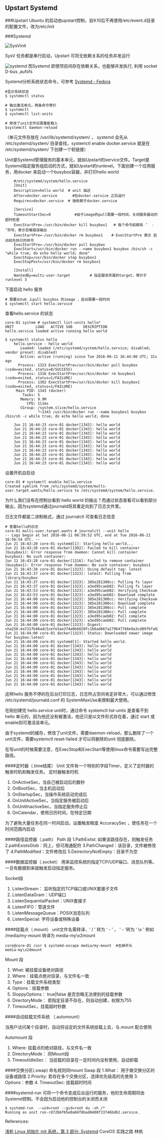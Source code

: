 ## Upstart Systemd 

###Upstart
Ubuntu 的启动由upstart控制，自9.10后不再使用/etc/event.d目录的配置文件，改为/etc/init




###Systemd


![SysVinit](http://www.ibm.com/developerworks/cn/linux/1407_liuming_init3/image003.jpg  "SysVinit")

SysV  任务都是串行启动，Upstart 可将无依赖关系的任务并发运行


![systemd](http://www.ibm.com/developerworks/cn/linux/1407_liuming_init3/image005.jpg  "systemd")
而Systemd 即使项目间存在依赖关系，也能够并发执行, 利用 socket D-bus ,aufofs



Systemd分析系统状态命令，可参考 [Systemd - Fedora](https://fedoraproject.org/wiki/Systemd)
	
	#显示系统状态
	$ systemctl status

	# 输出激活单元，两条命令等价
	$ systemctl   
	$ systemctl list-units

	# 修改了unit文件后需重新载入
	$systemctl daemon-reload


（单元文件存放在 /usr/lib/systemd/system/ ， systemd 会先从 /etc/systemd/system/ 目录查找，systemctl enable docker.service 就是在 /etc/systemd/system/ 下创建一个软链接）

Unit是Systemd管理服务的基本单元，就如Upstart的service文件。Target是Systemd指定服务组启动的方式，就如Upstart的runlevel。下面创建一个应用服务，用docker 来启动一个busybox容器，并打印hello world

		#/etc/systemd/system/hello.service
		[Unit]
		Description=hello world  # unit 描述
		After=docker.service	   #在docker.service 之后运行
		Requires=docker.service  # 强依赖于docker.service
		
		[Service]
		TimeoutStartSec=0           #由于image的pull需要一段时间，关闭服务器动的超时检查
		ExecStartPre=-/usr/bin/docker kill busybox1   # 每个命令前都有 ‘  - ’符号，表示忽略错误输出
		ExecStartPre=-/usr/bin/docker rm busybox1    # ExecStartPre 表示 启动前先执行的命令
		ExecStartPre=-/usr/bin/docker pull busybox
		ExecStart=/usr/bin/docker run --name busybox1 busybox /bin/sh -c "while true; do echo hello world; done"
		ExecStop=/usr/bin/docker stop busybox1
		ExecStopPost=/usr/bin/docker rm busybox1
		
		[Install]
		WantedBy=multi-user.target         # 指定服务所属的target，等价于runlevel 3



下面启动 hello 服务

	# 需要从hub 上pull busybox 的image ，启动需要一段时间
	$ systemctl start hello.service

查看hello.service 的状态

	core-01 system # systemctl list-units hello*
	UNIT          LOAD   ACTIVE SUB     DESCRIPTION
	hello.service loaded active running hello world

	$ systemctl status hello
		hello.service - hello world
		   Loaded: loaded (/etc/systemd/system/hello.service; disabled; vendor preset: disabled)
		   Active: active (running) since Tue 2016-06-21 16:44:00 UTC; 31s ago
		  Process: 1323 ExecStartPre=/usr/bin/docker pull busybox (code=exited, status=0/SUCCESS)
		  Process: 1316 ExecStartPre=/usr/bin/docker rm busybox1 (code=exited, status=1/FAILURE)
		  Process: 1302 ExecStartPre=/usr/bin/docker kill busybox1 (code=exited, status=1/FAILURE)
		 Main PID: 1343 (docker)
		    Tasks: 5
		   Memory: 9.9M
		      CPU: 111ms
		   CGroup: /system.slice/hello.service
		           └─1343 /usr/bin/docker run --name busybox1 busybox /bin/sh -c while true; do echo hello world; done
		
		Jun 21 16:44:23 core-01 docker[1343]: hello world
		Jun 21 16:44:23 core-01 docker[1343]: hello world
		Jun 21 16:44:23 core-01 docker[1343]: hello world
		Jun 21 16:44:23 core-01 docker[1343]: hello world
		Jun 21 16:44:23 core-01 docker[1343]: hello world
		Jun 21 16:44:23 core-01 docker[1343]: hello world
		Jun 21 16:44:23 core-01 docker[1343]: hello world
		Jun 21 16:44:23 core-01 docker[1343]: hello world
		Jun 21 16:44:23 core-01 docker[1343]: hello world
		Jun 21 16:44:23 core-01 docker[1343]: hello world
	
设置开机自启动

	core-01 # systemctl enable hello.service
	Created symlink from /etc/systemd/system/multi-user.target.wants/hello.service to /etc/systemd/system/hello.service.


为什么我们没有在控制台看到 hello world 的输出？而通过状态查看可以看到部分输出，因为systemd通过journald将其重定向到了日志文件里。

日志文件都是二进制格式，通过 journalctl 可查看日志信息

	# 查看hello的日志
	core-01 multi-user.target.wants # journalctl --unit hello
	-- Logs begin at Sat 2016-06-11 06:59:52 UTC, end at Tue 2016-06-21 16:56:54 UTC. --
	Jun 21 16:43:20 core-01 systemd[1]: Starting hello world...
	Jun 21 16:43:20 core-01 docker[1302]: Failed to kill container (busybox1): Error response from daemon: Cannot kill container busybox1: No such container: 
	Jun 21 16:43:20 core-01 docker[1316]: Failed to remove container (busybox1): Error response from daemon: No such container: busybox1
	Jun 21 16:43:20 core-01 docker[1323]: Using default tag: latest
	Jun 21 16:43:37 core-01 docker[1323]: latest: Pulling from library/busybox
	Jun 21 16:43:37 core-01 docker[1323]: 385e281300cc: Pulling fs layer
	Jun 21 16:43:37 core-01 docker[1323]: a3ed95caeb02: Pulling fs layer
	Jun 21 16:43:53 core-01 docker[1323]: a3ed95caeb02: Verifying Checksum
	Jun 21 16:43:53 core-01 docker[1323]: a3ed95caeb02: Download complete
	Jun 21 16:44:00 core-01 docker[1323]: 385e281300cc: Verifying Checksum
	Jun 21 16:44:00 core-01 docker[1323]: 385e281300cc: Download complete
	Jun 21 16:44:00 core-01 docker[1323]: 385e281300cc: Pull complete
	Jun 21 16:44:00 core-01 docker[1323]: 385e281300cc: Pull complete
	Jun 21 16:44:00 core-01 docker[1323]: a3ed95caeb02: Pull complete
	Jun 21 16:44:00 core-01 docker[1323]: a3ed95caeb02: Pull complete
	Jun 21 16:44:00 core-01 docker[1323]: Digest: sha256:4a731fb46adc5cefe3ae374a8b6020fc1b6ad667a279647766e9a3cd89f6fa92
	Jun 21 16:44:00 core-01 docker[1323]: Status: Downloaded newer image for busybox:latest
	Jun 21 16:44:00 core-01 systemd[1]: Started hello world.
	Jun 21 16:44:00 core-01 docker[1343]: hello world
	Jun 21 16:44:00 core-01 docker[1343]: hello world
	Jun 21 16:44:00 core-01 docker[1343]: hello world
	Jun 21 16:44:00 core-01 docker[1343]: hello world
	Jun 21 16:44:00 core-01 docker[1343]: hello world
	Jun 21 16:44:00 core-01 docker[1343]: hello world
	Jun 21 16:44:00 core-01 docker[1343]: hello world
	Jun 21 16:44:00 core-01 docker[1343]: hello world
	Jun 21 16:44:00 core-01 docker[1343]: hello world
	Jun 21 16:44:00 core-01 docker[1343]: hello world

这样hello 服务不停的在后台打印日志，日志所占空间肯定非常大，可以通过修改 /etc/systemd/journald.conf 的 SystemMaxUse来限制最大使用。


在刚创建完 hello.service unit时，通过命令 systemctl list-units 是查看不到 hello 单元的，因为他还没有被激活，他还只是以文件形式存在着，通过 start 或 enable则可激活该单元。

由于systemd的缓存，修改了unit文件，需要daemon-reload，那么删除了一个unit文件，需要systemctl reset-failed 才可以将删除的unit 彻底删除。

在写unit的时候需要注意，在ExecStop和ExecStart等使用linux命令需要写出完整路径。


####定时器（.time结尾）
Unit 文件有一个特别的字段Timer，定义了定时器的触发时机和触发任务。
定时器触发时机
1. OnActiveSec，当自己被启动后的数秒
2. OnBootSec，当主机启动后
3. OnStartupSec，当操作系统启动完成后
4. OnUnitActiveSec，当指定服务被启动后
5. OnUnitInactiveSec，当指定服务停止后
6. OnCalendar，使用日历时间，在特定日期

为了避免大量任务在同一时间启动，设置触发精度 AccuracySec ，使任务在一个时间范围内启动


####路径监控器（.path）
Path 段
1.PathExitst: 如果该路径存在，则触发任务
2.pathExistsGlob：同上，但可用通配符
3.PathChanged：该目录，文件被修改了
4.PathModified：文件修改后
5.DeirectoryNotEmpty：目录不为空

####数据监控器（.socket）
用来监控系统的指定TCP/UDP端口、消息队列等。一旦有数据到来就触发启动指定服务。

Socket段
1. ListenStream： 监听指定的TCP端口或UNIX套接子文件
2. ListenDataGram：UDP端口
3. ListenSequentialPacket：UNIX套接子
4. ListenFIFO：管道文件
5. ListenMessageQueue：POSIX消息队列
6. ListenSpecial: 字符设备或特殊设备

####挂载点（.mount）
unit文件名需转译，‘ / ’ 转为 ‘ - ’ ， ‘  - ’转为 ‘ \x ’
例如 /media/my-mount     转译为 media-my\x2mount

	core@core-01 /usr $ systemd-escape media/my-mount  #去掉开头
	media-my\x2dmount

Mount 段
1. What: 被挂载设备绝对路径
2. Where：挂载点绝对目录，与文件名一致
3. Type：挂载文件系统类型
4. Options：挂载参数
5. SloppyOptions： true|false 是否忽略无法使别的挂载参数
6. DirectoryMode： 若指定目录不存在，则自动创建，权限为755
7. TimeoutSec，挂载超时秒数

####自动挂载文件系统 （.automount）

当用户访问某个目录时，自动将设定的文件系统挂载上去，与.mount 配合使用

Automount 段
1. Where: 挂载点的绝对路径，与文件名一致
2. DirectoryMode： 同Mount段
3. TimeoutIdleSec： 当挂载的目录在一定时间内没有使用，自动卸载


####交换分区(.swap)
命名规则同mount
Swap 段
1.What： 用于做交换分区的设备或路径
2.Priority: 若存在多个交换分区，选择优先级高的先使用
3. Options：参数
4. TimeoutSec: 挂载超时时间




####systemd-run
可将一个命令变成后台运行的服务，他的生命周期将由Systemd控制。不会因为启动他的控制台的关闭而关闭

	$ systemd-run  --uid=root --gid=root du -sh /*
	Running as unit run-rd72b6f65e0a84f8bad8408f33746bd62.service.


	



References:

[浅析 Linux 初始化 init 系统，第 3 部分: Systemd](http://www.ibm.com/developerworks/cn/linux/1407_liuming_init3/)
CoreOS 实践之路 林帆
